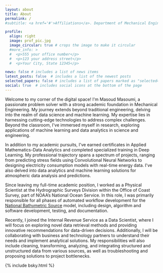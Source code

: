 ```yaml
---
layout: about
title: About
permalink: /
#subtitle: <a href='#'>Affiliations</a>. Department of Mechanical Engineering, Manhattan College

profile:
  align: right
  image: prof_pic.jpg
  image_circular: true # crops the image to make it circular
  #more_info: >
  #  <p>555 your office number</p>
  #  <p>123 your address street</p>
  #  <p>Your City, State 12345</p>

news: false # includes a list of news items
latest_posts: false  # includes a list of the newest posts
selected_papers: false # includes a list of papers marked as "selected={true}"
social: true  # includes social icons at the bottom of the page
---
```

 
Welcome to my corner of the digital space! I'm Masoud Masoumi, a passionate problem solver with a strong academic foundation in Mechanical Engineering. My journey extends beyond traditional engineering, delving into the realm of data science and machine learning. My expertise lies in harnessing cutting-edge technologies to address complex challenges. Beyond the classroom, I've immersed myself in research, exploring applications of machine learning and data analytics in science and engineering. 

In addition to my academic pursuits, I've earned certificates in Applied Mathematics-Data Analytics and completed specialized training in Deep Learning. My professional trajectory spans a spectrum of projects, ranging from predicting stress fields using Convolutional Neural Networks to designing electricity consumption models with real-time energy data. I've also delved into data analytics and machine learning solutions for atmospheric data analysis and predictions.

Since leaving my full-time academic position, I worked as a Physical Scientist at the Hydrographic Surveys Division within the Office of Coast Survey, part of NOAA’s National Ocean Service. In this role, I was primarily responsible for all phases of automated workflow development for the [National Bathymetric Source](https://registry.opendata.aws/noaa-bathymetry) model, including design, algorithm and software development, testing, and documentation.

Recently, I joined the Internal Revenue Service as a Data Scientist, where I will focus on exploring novel data retrieval methods and providing innovative recommendations for data-driven decisions. Additionally, I will be collaborating with business and technology partners to understand their needs and implement analytical solutions. My responsibilities will also include cleaning, transforming, analyzing, and integrating structured and unstructured data from various sources, as well as troubleshooting and proposing solutions to project bottlenecks.

{% include bsky.html %}